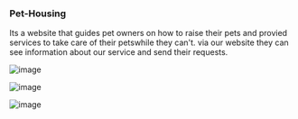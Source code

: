 ### Pet-Housing
Its a website that guides pet owners on how to raise their pets and provied services to take care of their petswhile they can't. via our website they can see information about our service and send their requests.     


![image](https://user-images.githubusercontent.com/85768718/196724255-972f264c-6452-4a89-9f08-bce75e553fac.png)

![image](https://user-images.githubusercontent.com/85768718/196724512-29d17022-8399-440f-90f0-32a5de39d6f7.png)

![image](https://user-images.githubusercontent.com/85768718/196727083-f08b2464-8102-416a-88bc-67bba95a6019.png)



